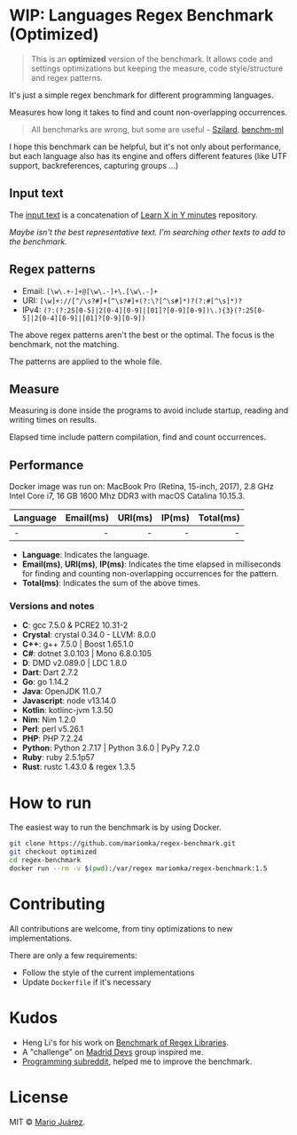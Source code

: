 # WIP: Languages Regex Benchmark (Optimized)

> This is an **optimized** version of the benchmark. It allows code and settings optimizations but keeping the measure, code style/structure and regex patterns.

It's just a simple regex benchmark for different programming languages.

Measures how long it takes to find and count non-overlapping occurrences.

> All benchmarks are wrong, but some are useful - [Szilard](https://github.com/szilard), [benchm-ml](https://github.com/szilard/benchm-ml)

I hope this benchmark can be helpful, but it's not only about performance, but each language also has its engine and offers different features (like UTF support, backreferences, capturing groups ...)

## Input text

The [input text](input-text.txt) is a concatenation of [Learn X in Y minutes](https://github.com/adambard/learnxinyminutes-docs) repository.

*Maybe isn't the best representative text. I'm searching other texts to add to the benchmark.*

## Regex patterns

- Email: ``[\w\.+-]+@[\w\.-]+\.[\w\.-]+``
- URI: ``[\w]+://[^/\s?#]+[^\s?#]+(?:\?[^\s#]*)?(?:#[^\s]*)?``
- IPv4: ``(?:(?:25[0-5]|2[0-4][0-9]|[01]?[0-9][0-9])\.){3}(?:25[0-5]|2[0-4][0-9]|[01]?[0-9][0-9])``

The above regex patterns aren't the best or the optimal. The focus is the benchmark, not the matching.

The patterns are applied to the whole file.

## Measure

Measuring is done inside the programs to avoid include startup, reading and writing times on results.

Elapsed time include pattern compilation, find and count occurrences.

## Performance

Docker image was run on: MacBook Pro (Retina, 15-inch, 2017), 2.8 GHz Intel Core i7, 16 GB 1600 Mhz DDR3 with macOS Catalina 10.15.3.

Language | Email(ms) | URI(ms) | IP(ms) | Total(ms)
--- | ---: | ---: | ---: | ---:
| - | - | - | - | -


- **Language**: Indicates the language.
- **Email(ms)**, **URI(ms)**, **IP(ms)**: Indicates the time elapsed in milliseconds for finding and counting non-overlapping occurrences for the pattern.
- **Total(ms)**: Indicates the sum of the above times.

### Versions and notes

- **C**: gcc 7.5.0 & PCRE2 10.31-2
- **Crystal**: crystal 0.34.0 - LLVM: 8.0.0
- **C++**: g++ 7.5.0 | Boost 1.65.1.0
- **C#**: dotnet 3.0.103 | Mono 6.8.0.105
- **D**: DMD v2.089.0 | LDC 1.8.0
- **Dart**: Dart 2.7.2
- **Go**: go 1.14.2
- **Java**: OpenJDK 11.0.7
- **Javascript**: node v13.14.0
- **Kotlin**: kotlinc-jvm 1.3.50
- **Nim**: Nim 1.2.0
- **Perl**: perl v5.26.1
- **PHP**: PHP 7.2.24
- **Python**: Python 2.7.17 | Python 3.6.0 | PyPy 7.2.0
- **Ruby**: ruby 2.5.1p57
- **Rust**: rustc 1.43.0 & regex 1.3.5

# How to run

The easiest way to run the benchmark is by using Docker.

```sh
git clone https://github.com/mariomka/regex-benchmark.git
git checkout optimized
cd regex-benchmark
docker run --rm -v $(pwd):/var/regex mariomka/regex-benchmark:1.5
```

# Contributing

All contributions are welcome, from tiny optimizations to new implementations.

There are only a few requirements:
- Follow the style of the current implementations
- Update `Dockerfile` if it's necessary

# Kudos

- Heng Li's for his work on [Benchmark of Regex Libraries](http://lh3lh3.users.sourceforge.net/reb.shtml).
- A "challenge" on [Madrid Devs](http://madriddevs.org/) group inspired me.
- [Programming subreddit](https://www.reddit.com/r/programming/), helped me to improve the benchmark.

# License

MIT © [Mario Juárez](https://github.com/mariomka).

